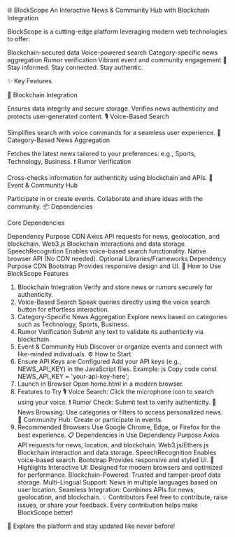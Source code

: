 🌐 BlockScope
An Interactive News & Community Hub with Blockchain Integration

BlockScope is a cutting-edge platform leveraging modern web technologies to offer:

Blockchain-secured data
Voice-powered search
Category-specific news aggregation
Rumor verification
Vibrant event and community engagement
🌟 Stay informed. Stay connected. Stay authentic.

✨ Key Features

🔗 Blockchain Integration

Ensures data integrity and secure storage.
Verifies news authenticity and protects user-generated content.
🎙️ Voice-Based Search

Simplifies search with voice commands for a seamless user experience.
📰 Category-Based News Aggregation

Fetches the latest news tailored to your preferences:
e.g., Sports, Technology, Business.
❗ Rumor Verification

Cross-checks information for authenticity using blockchain and APIs.
📅 Event & Community Hub

Participate in or create events.
Collaborate and share ideas with the community.
📦 Dependencies

Core Dependencies

Dependency	Purpose	CDN
Axios	API requests for news, geolocation, and blockchain.	<script src="https://cdn.jsdelivr.net/npm/axios/dist/axios.min.js"></script>
Web3.js	Blockchain interactions and data storage.	<script src="https://cdn.jsdelivr.net/npm/web3/dist/web3.min.js"></script>
SpeechRecognition	Enables voice-based search functionality.	Native browser API (No CDN needed).
Optional Libraries/Frameworks
Dependency	Purpose	CDN
Bootstrap	Provides responsive design and UI.	<link href="https://cdn.jsdelivr.net/npm/bootstrap@5.3.0-alpha3/dist/css/bootstrap.min.css" rel="stylesheet">
🚀 How to Use BlockScope Features
1. Blockchain Integration
Verify and store news or rumors securely for authenticity.
2. Voice-Based Search
Speak queries directly using the voice search button for effortless interaction.
3. Category-Specific News Aggregation
Explore news based on categories such as Technology, Sports, Business.
4. Rumor Verification
Submit any text to validate its authenticity via blockchain.
5. Event & Community Hub
Discover or organize events and connect with like-minded individuals.
⚙️ How to Start
1. Ensure API Keys are Configured
Add your API keys (e.g., NEWS_API_KEY) in the JavaScript files.
Example:
js
Copy code
const NEWS_API_KEY = 'your-api-key-here';
2. Launch in Browser
Open home.html in a modern browser.
3. Features to Try
🎙️ Voice Search: Click the microphone icon to search using your voice.
❗ Rumor Check: Submit text to verify authenticity.
📰 News Browsing: Use categories or filters to access personalized news.
📅 Community Hub: Create or participate in events.
4. Recommended Browsers
Use Google Chrome, Edge, or Firefox for the best experience.
📋 Dependencies in Use
Dependency	Purpose
Axios	API requests for news, location, and blockchain.
Web3.js/Ethers.js	Blockchain interaction and data storage.
SpeechRecognition	Enables voice-based search.
Bootstrap	Provides responsive and styled UI.
🌟 Highlights
Interactive UI: Designed for modern browsers and optimized for performance.
Blockchain-Powered: Trusted and tamper-proof data storage.
Multi-Lingual Support: News in multiple languages based on user location.
Seamless Integration: Combines APIs for news, geolocation, and blockchain.
💡 Contributors
Feel free to contribute, raise issues, or share your feedback. Every contribution helps make BlockScope better!

🔗 Explore the platform and stay updated like never before!
